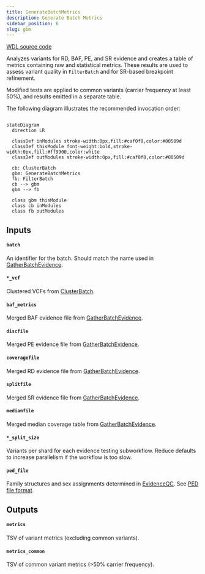```yaml
---
title: GenerateBatchMetrics
description: Generate Batch Metrics
sidebar_position: 6
slug: gbm
---
```


[WDL source code](https://github.com/broadinstitute/gatk-sv/blob/main/wdl/GenerateBatchMetrics.wdl)

Analyzes variants for RD, BAF, PE, and SR evidence and creates a table of metrics containing raw and statistical 
metrics. These results are used to assess variant quality in `FilterBatch` and for SR-based breakpoint refinement.

Modified tests are applied to common variants (carrier frequency at least 50%), and results emitted in a separate table.

The following diagram illustrates the recommended invocation order:

```mermaid

stateDiagram
  direction LR
  
  classDef inModules stroke-width:0px,fill:#caf0f8,color:#00509d
  classDef thisModule font-weight:bold,stroke-width:0px,fill:#ff9900,color:white
  classDef outModules stroke-width:0px,fill:#caf0f8,color:#00509d

  cb: ClusterBatch
  gbm: GenerateBatchMetrics
  fb: FilterBatch
  cb --> gbm
  gbm --> fb
  
  class gbm thisModule
  class cb inModules
  class fb outModules
```

## Inputs

#### `batch`
An identifier for the batch. Should match the name used in [GatherBatchEvidence](./gbe#batch).

#### `*_vcf`
Clustered VCFs from [ClusterBatch](./cb#clustered__vcf).

#### `baf_metrics`
Merged BAF evidence file from [GatherBatchEvidence](./gbe#merged_baf).

#### `discfile`
Merged PE evidence file from [GatherBatchEvidence](./gbe#merged_pe).

#### `coveragefile`
Merged RD evidence file from [GatherBatchEvidence](./gbe#merged_bincov).

#### `splitfile`
Merged SR evidence file from [GatherBatchEvidence](./gbe#merged_sr).

#### `medianfile`
Merged median coverage table from [GatherBatchEvidence](./gbe#median_cov).

#### `*_split_size`
Variants per shard for each evidence testing subworkflow. Reduce defaults to increase parallelism if the workflow is 
too slow.

#### `ped_file`
Family structures and sex assignments determined in [EvidenceQC](./eqc). See [PED file format](/docs/gs/inputs#ped-format).

## Outputs

#### `metrics`
TSV of variant metrics (excluding common variants).

#### `metrics_common`
TSV of common variant metrics (>50% carrier frequency).
